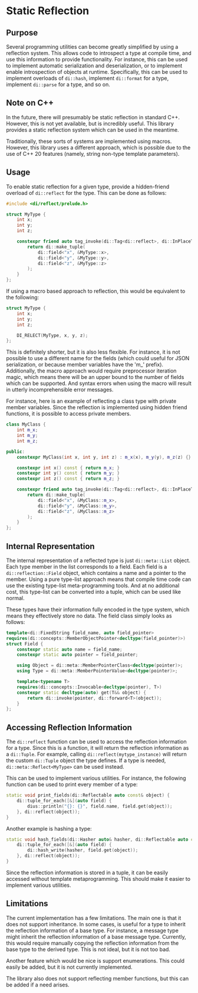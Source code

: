 # Static Reflection

## Purpose

Several programming utilities can become greatly simplified by using a reflection system. This allows code to introspect
a type at compile time, and use this information to provide functionality. For instance, this can be used to implement
automatic serialization and deserialization, or to implement enable introspection of objects at runtime. Specifically,
this can be used to implement overloads of `di::hash`, implement `di::format` for a type, implement `di::parse` for a
type, and so on.

## Note on C++

In the future, there will presumably be static reflection in standard C++. However, this is not yet available, but is
incredibly useful. This library provides a static reflection system which can be used in the meantime.

Traditionally, these sorts of systems are implemented using macros. However, this library uses a different approach,
which is possible due to the use of C++ 20 features (namely, string non-type template parameters).

## Usage

To enable static reflection for a given type, provide a hidden-friend overload of `di::reflect` for the type. This can
be done as follows:

```cpp
#include <di/reflect/prelude.h>

struct MyType {
    int x;
    int y;
    int z;

    constexpr friend auto tag_invoke(di::Tag<di::reflect>, di::InPlaceType<MyType>) {
        return di::make_tuple(
            di::field<"x", &MyType::x>,
            di::field<"y", &MyType::y>,
            di::field<"z", &MyType::z>
        );
    }
};
```

If using a macro based approach to reflection, this would be equivalent to the following:

```cpp
struct MyType {
    int x;
    int y;
    int z;

    DI_RELECT(MyType, x, y, z);
};
```

This is definitely shorter, but it is also less flexible. For instance, it is not possible to use a different name for
the fields (which could useful for JSON serialization, or because member variables have the 'm\_' prefix). Additionally,
the macro approach would require preprocessor iteration magic, which means there will be an upper bound to the number of
fields which can be supported. And syntax errors when using the macro will result in utterly incomprehensible error
messages.

For instance, here is an example of reflecting a class type with private member variables. Since the reflection is
implemented using hidden friend functions, it is possible to access private members.

```cpp
class MyClass {
    int m_x;
    int m_y;
    int m_z;

public:
    constexpr MyClass(int x, int y, int z) : m_x(x), m_y(y), m_z(z) {}

    constexpr int x() const { return m_x; }
    constexpr int y() const { return m_y; }
    constexpr int z() const { return m_z; }

    constexpr friend auto tag_invoke(di::Tag<di::reflect>, di::InPlaceType<MyClass>) {
        return di::make_tuple(
            di::field<"x", &MyClass::m_x>,
            di::field<"y", &MyClass::m_y>,
            di::field<"z", &MyClass::m_z>
        );
    }
};
```

## Internal Representation

The internal representation of a reflected type is just `di::meta::List` object. Each type member in the list
corresponds to a field. Each field is a `di::reflection::Field` object, which contains a name and a pointer to the
member. Using a pure type-list approach means that compile time code can use the existing type-list meta-programming
tools. And at no additional cost, this type-list can be converted into a tuple, which can be used like normal.

These types have their information fully encoded in the type system, which means they effectively store no data. The
field class simply looks as follows:

```cpp
template<di::FixedString field_name, auto field_pointer>
requires(di::concepts::MemberObjectPointer<decltype(field_pointer)>)
struct Field {
    constexpr static auto name = field_name;
    constexpr static auto pointer = field_pointer;

    using Object = di::meta::MemberPointerClass<decltype(pointer)>;
    using Type = di::meta::MemberPointerValue<decltype(pointer)>;

    template<typename T>
    requires(di::concepts::Invocable<decltype(pointer), T>)
    constexpr static decltype(auto) get(T&& object) {
        return di::invoke(pointer, di::forward<T>(object));
    }
};
```

## Accessing Reflection Information

The `di::reflect` function can be used to access the reflection information for a type. Since this is a function, it
will return the reflection information as a `di::Tuple`. For example, calling `di::reflect(mytype_instance)` will return
the custom `di::Tuple` object the type defines. If a type is needed, `di::meta::Reflect<MyType>` can be used
instead.

This can be used to implement various utilities. For instance, the following function can be used to print every member
of a type:

```cpp
static void print_fields(di::Reflectable auto const& object) {
    di::tuple_for_each([&](auto field) {
        dius::println("{}: {}", field.name, field.get(object));
    }, di::reflect(object));
}
```

Another example is hashing a type:

```cpp
static void hash_fields(di::Hasher auto& hasher, di::Reflectable auto const& object) {
    di::tuple_for_each([&](auto field) {
        di::hash_write(hasher, field.get(object));
    }, di::reflect(object));
}
```

Since the reflection information is stored in a tuple, it can be easily accessed without template metaprogramming. This
should make it easier to implement various utilities.

## Limitations

The current implementation has a few limitations. The main one is that it does not support inheritance. In some cases,
is useful for a type to inherit the reflection information of a base type. For instance, a message type might inherit
the reflection information of a base message type. Currently, this would require manually copying the reflection
information from the base type to the derived type. This is not ideal, but it is not too bad.

Another feature which would be nice is support enumerations. This could easily be added, but it is not currently
implemented.

The library also does not support reflecting member functions, but this can be added if a need arises.
